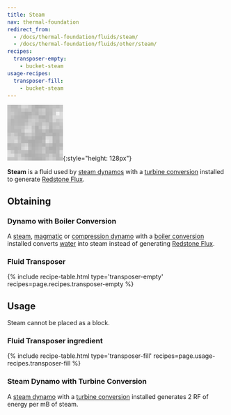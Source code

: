 ```yaml
---
title: Steam
nav: thermal-foundation
redirect_from:
  - /docs/thermal-foundation/fluids/steam/
  - /docs/thermal-foundation/fluids/other/steam/
recipes:
  transposer-empty:
    - bucket-steam
usage-recipes:
  transposer-fill:
    - bucket-steam
---
```


![Steam](/assets/images/thermal-foundation/steam.gif){:style="height: 128px"}


**Steam** is a fluid used by [steam dynamos](/docs/steam-dynamo/) with a
[turbine conversion](/docs/augment-turbine-conversion/) installed to generate
[Redstone Flux](/docs/redstone-flux/).


Obtaining
---------

### Dynamo with Boiler Conversion
A [steam](/docs/steam-dynamo/), [magmatic](/docs/magmatic-dynamo/) or
[compression dynamo](/docs/compression-dynamo/) with a [boiler
conversion](/docs/augment-boiler-conversion/) installed converts
[water](https://minecraft.gamepedia.com/Water) into steam instead of generating
[Redstone Flux](/docs/redstone-flux/).

### Fluid Transposer
{% include recipe-table.html type='transposer-empty' recipes=page.recipes.transposer-empty %}


Usage
-----

Steam cannot be placed as a block.

### Fluid Transposer ingredient
{% include recipe-table.html type='transposer-fill' recipes=page.usage-recipes.transposer-fill %}

### Steam Dynamo with Turbine Conversion
A [steam dynamo](/docs/steam-dynamo/) with a [turbine
conversion](/docs/augment-turbine-conversion/) installed generates 2 RF of
energy per mB of steam.
